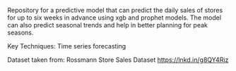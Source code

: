 Repository for a predictive model that can predict the daily sales of stores for up to six weeks in advance using xgb and prophet models. 
The model can also predict seasonal trends and help in better planning for peak seasons.

Key Techniques: Time series forecasting

Dataset taken from: Rossmann Store Sales Dataset
https://lnkd.in/g8QY4Rjz

